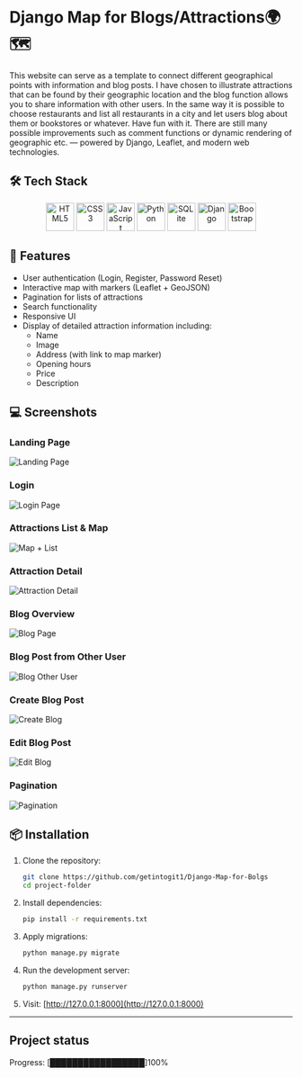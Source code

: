 


# Django Map for Blogs/Attractions🌍🗺️

This website can serve as a template to connect different geographical points with information and blog posts. I have chosen to illustrate attractions that can be found by their geographic location and the blog function allows you to share information with other users. In the same way it is possible to choose restaurants and list all restaurants in a city and let users blog about them or bookstores or whatever. Have fun with it. There are still many possible improvements such as comment functions or dynamic rendering of geographic etc. — powered by Django, Leaflet, and modern web technologies.
## 🛠️ Tech Stack
<p align="center">
  <img src="https://cdn.jsdelivr.net/gh/devicons/devicon/icons/html5/html5-original.svg" width="50" height="50" alt="HTML5"/>
  <img src="https://cdn.jsdelivr.net/gh/devicons/devicon/icons/css3/css3-original.svg" width="50" height="50" alt="CSS3"/>
  <img src="https://cdn.jsdelivr.net/gh/devicons/devicon/icons/javascript/javascript-original.svg" width="50" height="50" alt="JavaScript"/>
  <img src="https://cdn.jsdelivr.net/gh/devicons/devicon/icons/python/python-original.svg" width="50" height="50" alt="Python"/>
  <img src="https://cdn.jsdelivr.net/gh/devicons/devicon/icons/sqlite/sqlite-original.svg" width="50" height="50" alt="SQLite" />
  <img src="https://cdn.jsdelivr.net/gh/devicons/devicon/icons/django/django-plain.svg" width="50" height="50" alt="Django"/>
  <img src="https://cdn.jsdelivr.net/gh/devicons/devicon/icons/bootstrap/bootstrap-original.svg" width="50" height="50" alt="Bootstrap"/>

</p>

## 🚀 Features

- User authentication (Login, Register, Password Reset)
- Interactive map with markers (Leaflet + GeoJSON)
- Pagination for lists of attractions
- Search functionality
- Responsive UI
- Display of detailed attraction information including:
  - Name
  - Image
  - Address (with link to map marker)
  - Opening hours
  - Price
  - Description

## 💻 Screenshots

### Landing Page
![Landing Page](Images/home_page_landing.png)

### Login
![Login Page](Images/register_view.png)

### Attractions List & Map
![Map + List](Images/HomePage_Map.png)

### Attraction Detail
![Attraction Detail](Images/attraction_detail.png)

### Blog Overview
![Blog Page](Images/blog_page.png)

### Blog Post from Other User
![Blog Other User](Images/blog_from_other_person.png)

### Create Blog Post
![Create Blog](Images/create_blog_post.png)

### Edit Blog Post
![Edit Blog](Images/edit_blog_post.png)

### Pagination
![Pagination](Images/pagination.png)


## 📦 Installation

1. Clone the repository:
    ```bash
    git clone https://github.com/getintogit1/Django-Map-for-Bolgs
    cd project-folder
    ```

2. Install dependencies:
    ```bash
    pip install -r requirements.txt
    ```

3. Apply migrations:
    ```bash
    python manage.py migrate
    ```

4. Run the development server:
    ```bash
    python manage.py runserver
    ```

5. Visit: [http://127.0.0.1:8000](http://127.0.0.1:8000)

---


## Project status

Progress: [█████████████████]100%

